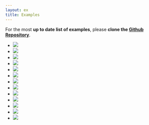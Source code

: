 ```yaml
---
layout: ex
title: Examples
---
```


<div class="alert alert-info">
For the most <strong>up to date list of examples</strong>, please <strong>clone the
<a href="https://github.com/novus/nvd3">Github Repository</a></strong>.
</div>

<ul class="thumbnails">

  <li class="span3">
    <a href="../ghpages/line.html" class="thumbnail">
      <img src="../img/line.png">
    </a>
  </li>

  <li class="span3">
    <a href="../ghpages/scatter.html" class="thumbnail">
      <img src="../img/scatter.png">
    </a>
  </li>

  <li class="span3">
    <a href="../ghpages/stackedArea.html" class="thumbnail">
      <img src="../img/stackedarea.png">
    </a>
  </li>

  <li class="span3">
    <a href="../ghpages/discreteBar.html" class="thumbnail">
      <img src="../img/discretebar.png">
    </a>
  </li>

  <li class="span3">
    <a href="../ghpages/multiBar.html" class="thumbnail">
      <img src="../img/stackedbar.png">
    </a>
  </li>

  <li class="span3">
    <a href="../ghpages/multiBarHorizontal.html" class="thumbnail">
      <img src="../img/horizontalbar.png">
    </a>
  </li>

  <li class="span3">
    <a href="../ghpages/historicalStock.html" class="thumbnail">
      <img src="../img/historicalstock.png">
    </a>
  </li>

  <li class="span3">
    <a href="../ghpages/linePlusBar.html" class="thumbnail">
      <img src="../img/lineplusbar.png">
    </a>
  </li>

  <li class="span3">
    <a href="../ghpages/cumulativeLine.html" class="thumbnail">
      <img src="../img/cumulativeline.png">
    </a>
  </li>

  <li class="span3">
    <a href="../ghpages/lineWithFocus.html" class="thumbnail">
      <img src="../img/linewithfocus.png">
    </a>
  </li>

  <li class="span3">
    <a href="../ghpages/pie.html" class="thumbnail">
      <img src="../img/pie.png">
    </a>
  </li>

  <li class="span3">
    <a href="../ghpages/bullet.html" class="thumbnail">
      <img src="../img/bullet.png">
    </a>
  </li>

  <li class="span3">
    <a href="../ghpages/indentedtree.html" class="thumbnail">
      <img src="../img/htmlindentedtree.png">
    </a>
  </li>

</ul>

